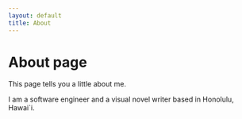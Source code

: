 ```yaml
---
layout: default
title: About
---
```

# About page

This page tells you a little about me.

I am a software engineer and a visual novel writer based in Honolulu, Hawai`i.

